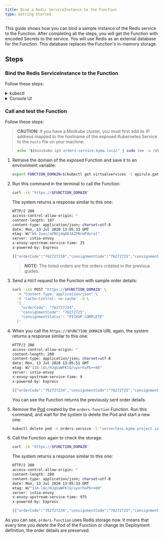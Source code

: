 ```yaml
---
title: Bind a Redis ServiceInstance to the Function
type: Getting Started
---
```


This guide shows how you can bind a sample instance of the Redis service to the Function. After completing all the steps, you will get the Function with encoded Secrets to the service. You will use Redis as an external database for the Function. This database replaces the Function's in-memory storage.

## Steps

### Bind the Redis ServiceInstance to the Function

Follow these steps:

<div tabs name="steps" group="bind-redis-to-function">
  <details>
  <summary label="kubectl">
  kubectl
  </summary>

1. Create a ServiceBinding custom resource (CR) that points to the existing Redis instance in the **spec.instanceRef** field:

  ```yaml
  cat <<EOF | kubectl apply -f -
  apiVersion: servicecatalog.k8s.io/v1beta1
  kind: ServiceBinding
  metadata:
    name: orders-function
    namespace: orders-service
  spec:
    instanceRef:
      name: redis-service
  EOF
  ```

2. Check that the ServiceBinding CR was created. This is indicated by the last condition in the CR status equal to `Ready True`:

  ```bash
  kubectl get servicebinding orders-function -n orders-service -o=jsonpath="{range .status.conditions[*]}{.type}{'\t'}{.status}{'\n'}{end}"
  ```

3. Create a ServiceBindingUsage CR:

  ```yaml
  cat <<EOF | kubectl apply -f -
  apiVersion: servicecatalog.kyma-project.io/v1alpha1
  kind: ServiceBindingUsage
  metadata:
    name: orders-function
    namespace: orders-service
  spec:
    serviceBindingRef:
      name: orders-function
    usedBy:
      kind: serverless-function
      name: orders-function
    parameters:
      envPrefix:
        name: "REDIS_"
  EOF
  ```

   - The **spec.serviceBindingRef** and **spec.usedBy** fields are required. **spec.serviceBindingRef** points to the ServiceBinding you have just created and **spec.usedBy** points to the Function. More specifically, **spec.usedBy** refers to the name of the Function and the cluster-specific [UsageKind CR](/components/service-catalog/#custom-resource-usage-kind) (`kind: serverless-function`) that defines how Secrets should be injected to your Function when creating a ServiceBinding.

   - The **spec.parameters.envPrefix.name** field is optional. On creating a ServiceBinding, it adds a prefix to all environment variables injected in a Secret to the Function. In our example, **envPrefix** is `REDIS_`, so all environment variables will follow the `REDIS_{env}` naming pattern.

     > **TIP:** It is considered good practice to use **envPrefix**. In some cases, a Function must use several instances of a given ServiceClass. Prefixes allow you to distinguish between instances and make sure that one Secret does not overwrite another.

4. Check that the ServiceBindingUsage CR was created. This is indicated by the last condition in the CR status equal to `Ready True`:

  ```bash
  kubectl get servicebindingusage orders-function -n orders-service -o=jsonpath="{range .status.conditions[*]}{.type}{'\t'}{.status}{'\n'}{end}"
  ```

To see the Secret details and retrieve them from the ServiceBinding, run this command:

  ```bash
  kubectl get secret orders-function -n orders-service -o go-template='{{range $k,$v := .data}}{{printf "%s: " $k}}{{if not $v}}{{$v}}{{else}}{{$v | base64decode}}{{end}}{{"\n"}}{{end}}'
  ```

  Expect a response similar to this one:

  ```bash
  HOST: hb-redis-micro-0e965585-9699-443f-b987-38bc6af0e416-redis.serverless.svc.cluster.local
  PORT: 6379
  REDIS_PASSWORD: 1tvDcINZvp
  ```

  </details>
  <details>
  <summary label="console-ui">
  Console UI
  </summary>

1. Go to **Development** > **Functions** in the left navigation panel and select `orders-function`.

2. Switch to the **Configuration** tab and select **Create Service Binding** in the **Service Bindings** section.

3. Select `redis-service` from the **Service Instance** drop-down list, add `REDIS_` as **Prefix for injected variables**, and make sure **Create new Secret** is selected.

   > **NOTE:** The **Prefix for injected variables** field is optional. On creating a ServiceBinding, it adds a prefix to all environment variables injected in a Secret to the Function. In our example, the prefix is set to `REDIS_`, so all environment variables will follow the `REDIS_{ENVIRONMENT_VARIABLE}` naming pattern.

   > **TIP:** It is considered good practice to use prefixes for environment variables. In some cases, a Function must use several instances of a given ServiceClass. Prefixes allow you to distinguish between instances and make sure that one Secret does not overwrite another.

4. Select **Create** to confirm the changes.

A message confirming that the ServiceBinding was created will appear in the **Service Bindings** section in your Function's view along with environment variable names.

When you switch to the **Code** tab and scroll down to the **Environment Variables** section, you can now see `REDIS_PORT`, `REDIS_HOST`, and `REDIS_REDIS_PASSWORD` items with the `Service Binding` type. It indicates that the environment variable was injected to the Function by the ServiceBinding.

    </details>
</div>

### Call and test the Function

Follow these steps:

> **CAUTION:** If you have a Minikube cluster, you must first add its IP address mapped to the hostname of the exposed Kubernetes Service to the `hosts` file on your machine:
>
>  ```bash
>  echo "$(minikube ip) orders-service.kyma.local" | sudo tee -a /etc/hosts
>  ```

1. Retrieve the domain of the exposed Function and save it to an environment variable:

   ```bash
   export FUNCTION_DOMAIN=$(kubectl get virtualservices -l apirule.gateway.kyma-project.io/v1alpha1=orders-function.orders-service -n orders-service -o=jsonpath='{.items[*].spec.hosts[0]}')
   ```

2. Run this command in the terminal to call the Function:

   ```bash
   curl -ik "https://$FUNCTION_DOMAIN"
   ```

   The system returns a response similar to this one:

   ```bash
   HTTP/2 200
   access-control-allow-origin: *
   content-length: 187
   content-type: application/json; charset=utf-8
   date: Mon, 13 Jul 2020 13:05:33 GMT
   etag: W/"bb-Iuoc/aX9UjdqADJAZPNrwPdoraI"
   server: istio-envoy
   x-envoy-upstream-service-time: 25
   x-powered-by: Express

   [{"orderCode":"762727210","consignmentCode":"76272725","consignmentStatus":"PICKUP_COMPLETE"}, {"orderCode":"123456789","consignmentCode":"76272725","consignmentStatus":"PICKUP_COMPLETE"}]
   ```

   > **NOTE:** The listed orders are the orders created in the previous guides.

3. Send a `POST` request to the Function with sample order details:

   ```bash
   curl -ikX POST "https://$FUNCTION_DOMAIN" \
     -H "Content-Type: application/json" \
     -H 'Cache-Control: no-cache' -d \
     '{
       "orderCode": "762727234",
       "consignmentCode": "76272725",
       "consignmentStatus": "PICKUP_COMPLETE"
     }'
   ```

4. When you call the `https://$FUNCTION_DOMAIN` URL again, the system returns a response similar to this one:

   ```bash
   HTTP/2 200
   access-control-allow-origin: *
   content-length: 280
   content-type: application/json; charset=utf-8
   date: Mon, 13 Jul 2020 13:05:51 GMT
   etag: W/"118-lAc/HJqUaWFKlQ/uyvrhuPb++80"
   server: istio-envoy
   x-envoy-upstream-service-time: 9
   x-powered-by: Express

   [{"orderCode":"762727234","consignmentCode":"76272725","consignmentStatus":"PICKUP_COMPLETE"}, {"orderCode":"762727210","consignmentCode":"76272725","consignmentStatus":"PICKUP_COMPLETE"}, {"orderCode":"123456789","consignmentCode":"76272725","consignmentStatus":"PICKUP_COMPLETE"}]
   ```

   You can see the Function returns the previously sent order details.

5. Remove the [Pod](https://kubernetes.io/docs/concepts/workloads/pods/) created by the `orders-function` Function. Run this command, and wait for the system to delete the Pod and start a new one:

   ```bash
   kubectl delete pod -n orders-service -l "serverless.kyma-project.io/function-name=orders-function"
   ```

6. Call the Function again to check the storage:

   ```bash
   curl -ik "https://$FUNCTION_DOMAIN"
   ```

   The system returns a response similar to this one:

   ```bash
   HTTP/2 200
   access-control-allow-origin: *
   content-length: 280
   content-type: application/json; charset=utf-8
   date: Mon, 13 Jul 2020 13:05:33 GMT
   etag: W/"118-lAc/HJqUaWFKlQ/uyvrhuPb++80"
   server: istio-envoy
   x-envoy-upstream-service-time: 975
   x-powered-by: Express

   [{"orderCode":"762727234","consignmentCode":"76272725","consignmentStatus":"PICKUP_COMPLETE"}, {"orderCode":"762727210","consignmentCode":"76272725","consignmentStatus":"PICKUP_COMPLETE"}, {"orderCode":"123456789","consignmentCode":"76272725","consignmentStatus":"PICKUP_COMPLETE"}]
   ```

As you can see, `orders-function` uses Redis storage now. It means that every time you delete the Pod of the Function or change its Deployment definition, the order details are preserved.
